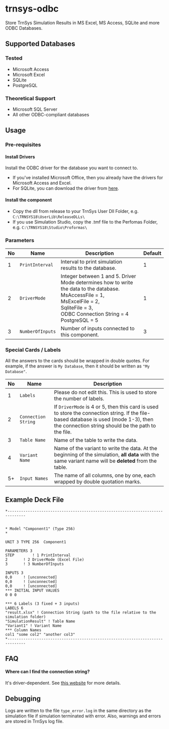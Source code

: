 # trnsys-odbc

Store TrnSys Simulation Results in MS Excel, MS Access, SQLite and more ODBC Databases.

## Supported Databases

### Tested

- Microsoft Access
- Microsoft Excel
- SQLite
- PostgreSQL

### Theoretical Support


- Microsoft SQL Server
- All other ODBC-compliant databases

## Usage

### Pre-requisites

#### Install Drivers
Install the ODBC driver for the database you want to connect to.

- If you've installed Microsoft Office, then you already have the drivers for Microsoft Access and Excel.
- For SQLite, you can download the driver from [here](https://www.ch-werner.de/sqliteodbc/).

#### Install the component
- Copy the dll from release to your TrnSys User Dll Folder, e.g. `C:\TRNSYS18\UserLib\ReleaseDLLs\`
- If you use Simulation Studio, copy the .tmf file to the Perfomas Folder, e.g. `C:\TRNSYS18\Studio\Proformas\`

### Parameters

| No | Name             | Description                                                                                                                                                                                                  | Default |
|----|------------------|--------------------------------------------------------------------------------------------------------------------------------------------------------------------------------------------------------------|---------|
| 1  | `PrintInterval`  | Interval to print simulation results to the database.                                                                                                                                                        | 1       |
| 2  | `DriverMode`     | Integer between 1 and 5. Driver Mode determines how to write the data to the database. <br> MsAccessFile = 1, <br> MsExcelFile = 2, <br> SqliteFile = 3, <br> ODBC Connection String = 4 <br> PostgreSQL = 5 | 1       |
| 3  | `NumberOfInputs` | Number of inputs connected to this component.                                                                                                                                                                | 3       |

### Special Cards / Labels

All the answers to the cards should be wrapped in double quotes. For example, if the answer is `My Database`, then it
should be written as `"My Database"`.

| No | Name                | Description                                                                                                                                                                                 |
|----|---------------------|---------------------------------------------------------------------------------------------------------------------------------------------------------------------------------------------|
| 1  | `Labels`            | Please do not edit this. This is used to store the number of labels.                                                                                                                        |
| 2  | `Connection String` | If `DriverMode` is 4 or 5, then this card is used to store the connection string. If the file-based database is used (mode 1-3), then the connection string should be the path to the file. |
| 3  | `Table Name`        | Name of the table to write the data.                                                                                                                                                        |
| 4  | `Variant Name`      | Name of the variant to write the data. At the beginning of the simulation, **all data** with the same variant name will be **deleted** from the table.                                      |
| 5+ | `Input Names`       | The name of all columns, one by one, each wrapped by double quotation marks.                                                                                                                |

## Example Deck File

```text
*------------------------------------------------------------------------------


* Model "Component1" (Type 256)
* 

UNIT 3 TYPE 256	 Component1

PARAMETERS 3
STEP		! 1 PrintInterval
2		! 2 DriverMode (Excel File)
3		! 3 NumberOfInputs

INPUTS 3
0,0		! [unconnected]
0,0		! [unconnected]
0,0		! [unconnected]
*** INITIAL INPUT VALUES
0 0 0

*** 6 Labels (3 fixed + 3 inputs)
LABELS 6
"result.xlsx" ! Connection String (path to the file relative to the simulation folder)
"SimulationResult" ! Table Name
"Variant1" ! Variant Name
*** Column Names
col1 "some col2" "another col3"
*------------------------------------------------------------------------------
```

## FAQ

#### Where can I find the connection string?
It's driver-dependent. See [this website](https://www.connectionstrings.com/) for more details.

## Debugging

Logs are written to the file `type_error.log` in the same directory as the simulation file if simulation terminated with
error. Also, warnings and errors are stored in TrnSys log file.
